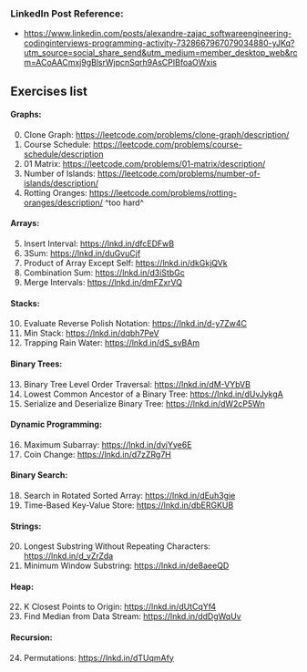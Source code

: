 ### LinkedIn Post Reference:
- https://www.linkedin.com/posts/alexandre-zajac_softwareengineering-codinginterviews-programming-activity-7328667967079034880-yJKq?utm_source=social_share_send&utm_medium=member_desktop_web&rcm=ACoAACmxj9gBlsrWjpcnSqrh9AsCPIBfoaOWxis


## Exercises list

#### Graphs:

0. Clone Graph: https://leetcode.com/problems/clone-graph/description/
1. Course Schedule: https://leetcode.com/problems/course-schedule/description
2. 01 Matrix: https://leetcode.com/problems/01-matrix/description/
3. Number of Islands: https://leetcode.com/problems/number-of-islands/description/
4. Rotting Oranges: https://leetcode.com/problems/rotting-oranges/description/ 
    ^too hard^


#### Arrays:

5. Insert Interval: https://lnkd.in/dfcEDFwB
6. 3Sum: https://lnkd.in/duGvuCjf
7. Product of Array Except Self: https://lnkd.in/dkGkjQVk
8. Combination Sum: https://lnkd.in/d3iStbGc
9. Merge Intervals: https://lnkd.in/dmFZxrVQ


#### Stacks:

10. Evaluate Reverse Polish Notation: https://lnkd.in/d-y7Zw4C
11. Min Stack: https://lnkd.in/dqbh7PeV
12. Trapping Rain Water: https://lnkd.in/dS_svBAm


#### Binary Trees:

13. Binary Tree Level Order Traversal: https://lnkd.in/dM-VYbVB
14. Lowest Common Ancestor of a Binary Tree: https://lnkd.in/dUvJykgA
15. Serialize and Deserialize Binary Tree: https://lnkd.in/dW2cP5Wn


#### Dynamic Programming:

16. Maximum Subarray: https://lnkd.in/dvjYye6E
17. Coin Change: https://lnkd.in/d7zZRg7H


#### Binary Search:

18. Search in Rotated Sorted Array: https://lnkd.in/dEuh3gie
19. Time-Based Key-Value Store: https://lnkd.in/dbERGKUB


#### Strings:

20. Longest Substring Without Repeating Characters: https://lnkd.in/d_vZrZda
21. Minimum Window Substring: https://lnkd.in/de8aeeQD


#### Heap:

22. K Closest Points to Origin: https://lnkd.in/dUtCqYf4
23. Find Median from Data Stream: https://lnkd.in/ddDgWqUv

#### Recursion:

24. Permutations: https://lnkd.in/dTUqmAfy